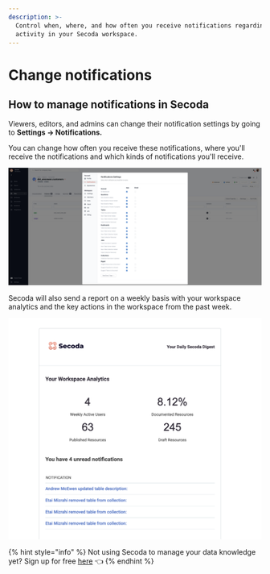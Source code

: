 ```yaml
---
description: >-
  Control when, where, and how often you receive notifications regarding the
  activity in your Secoda workspace.
---
```


# Change notifications

## **How to manage notifications in Secoda** <a href="#h_3a4bfd6458" id="h_3a4bfd6458"></a>

Viewers, editors, and admins can change their notification settings by going to **Settings -> Notifications.**&#x20;

You can change how often you receive these notifications, where you'll receive the notifications and which kinds of notifications you'll receive.&#x20;

![](<.gitbook/assets/Screen Shot 2022-04-10 at 11.46.38 AM.png>)

Secoda will also send a report on a weekly basis with your workspace analytics and the key actions in the workspace from the past week.

![](<.gitbook/assets/Screen Shot 2022-04-10 at 11.48.23 AM.png>)

{% hint style="info" %}
Not using Secoda to manage your data knowledge yet? Sign up for free [here](https://app.secoda.co) 👈
{% endhint %}
